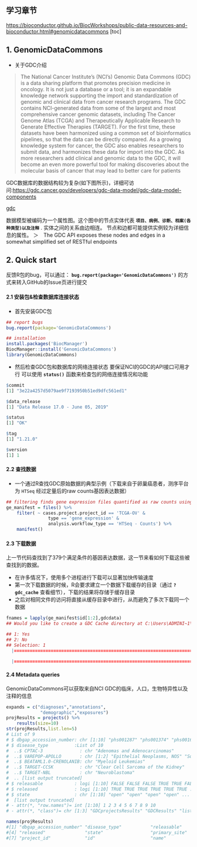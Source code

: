 ## 学习章节
https://bioconductor.github.io/BiocWorkshops/public-data-resources-and-bioconductor.html#genomicdatacommons
[toc]

## 1. GenomicDataCommons
+ 关于GDC介绍
> The National Cancer Institute’s (NCI’s) Genomic Data Commons (GDC) is a data sharing platform that promotes precision medicine in oncology. It is not just a database or a tool; it is an expandable knowledge network supporting the import and standardization of genomic and clinical data from cancer research programs. The GDC contains NCI-generated data from some of the largest and most comprehensive cancer genomic datasets, including The Cancer Genome Atlas (TCGA) and Therapeutically Applicable Research to Generate Effective Therapies (TARGET). For the first time, these datasets have been harmonized using a common set of bioinformatics pipelines, so that the data can be directly compared. As a growing knowledge system for cancer, the GDC also enables researchers to submit data, and harmonizes these data for import into the GDC. As more researchers add clinical and genomic data to the GDC, it will become an even more powerful tool for making discoveries about the molecular basis of cancer that may lead to better care for patients

GDC数据库的数据结构较为复杂(如下图所示)，详细可访问:https://gdc.cancer.gov/developers/gdc-data-model/gdc-data-model-components

[gdc]()

数据模型被编码为一个属性图。这个图中的节点实体代表 **`项目、病例、诊断、档案(各种类型)以及注释`** . 实体之间的关系由边相连。 节点和边都可能提供实例较为详细信息的属性。
＞　The GDC API exposes these nodes and edges in a somewhat simplified set of RESTful endpoints

## 2. Quick start
反馈R包的bug，可以通过： **`bug.report(package='GenomicDataCommons')`** 的方式来转入GitHub的Issue页进行提交

#### 2.1 安装包&检查数据库连接状态
+ 首先安装GDC包
```r
## report bugs
bug.report(package='GenomicDataCommons') 

## installation
install.packages('BiocManager')
BiocManager::install('GenomicDataCommons')
library(GenomicDataCommons)
```
+ 然后检查GDC包和数据库的网络连接状态
要保证NCI的GDC的API接口可用才行
可以使用 **`status()`** 函数来检查包的网络连接情况和功能
```r
$commit
[1] "3e22a4257d5079ae9f7193950b51ed9dfc561ed1"

$data_release
[1] "Data Release 17.0 - June 05, 2019"

$status
[1] "OK"

$tag
[1] "1.21.0"

$version
[1] 1
```

#### 2.2 查找数据
+ 一个通过R查找GDC原始数据的典型示例（下载来自于卵巢癌患者，测序平台为 `HTSeq` 经过定量后的raw counts基因表达数据）
```r
## filtering finds gene expression files quantified as raw counts using HTSeq from ovarian cancer patients
ge_manifest = files() %>%
    filter( ~ cases.project.project_id == 'TCGA-OV' &
                type == 'gene_expression' &
                analysis.workflow_type == 'HTSeq - Counts') %>%
    manifest()
```

#### 2.3 下载数据
上一节代码查找到了379个满足条件的基因表达数据，这一节来看如何下载这些被查找到的数据。
+ 在许多情况下，使用多个进程进行下载可以显著加快传输速度
+ 第一次下载数据的时候，R会要求建立一个数据下载缓存的目录（通过 **`?gdc_cache`** 查看细节），下载的结果将存储于缓存目录
+ 之后对相同文件的访问将直接从缓存目录中进行，从而避免了多次下载同一个数据

```r
fnames = lapply(ge_manifest$id[1:2],gdcdata)
## Would you like to create a GDC Cache directory at C:\Users\ADMINI~1\AppData\Local\GenomicDataCommons\GenomicDataCommons\Cache 

## 1: Yes
## 2: No
## Selection: 1
  |============================================================================================| 100%

  |============================================================================================| 100%
```

#### 2.4 Metadata queries
GenomicDataCommons可以获取来自NCI GDC的临床，人口，生物特异性以及注释的信息

```r
expands = c("diagnoses","annotations",
             "demographic","exposures")
projResults = projects() %>%
    results(size=10)
str(projResults,list.len=5)
# List of 9
# $ dbgap_accession_number: chr [1:10] "phs001287" "phs001374" "phs001628" "phs000466" ...
# $ disease_type          :List of 10
#  ..$ CPTAC-3              : chr "Adenomas and Adenocarcinomas"
#  ..$ VAREPOP-APOLLO       : chr [1:2] "Epithelial Neoplasms, NOS" "Squamous Cell Neoplasms"
#  ..$ BEATAML1.0-CRENOLANIB: chr "Myeloid Leukemias"
#  ..$ TARGET-CCSK          : chr "Clear Cell Sarcoma of the Kidney"
#  ..$ TARGET-NBL           : chr "Neuroblastoma"
#  .. [list output truncated]
# $ releasable            : logi [1:10] FALSE FALSE FALSE TRUE TRUE FALSE ...
# $ released              : logi [1:10] TRUE TRUE TRUE TRUE TRUE TRUE ...
# $ state                 : chr [1:10] "open" "open" "open" "open" ...
#  [list output truncated]
# - attr(*, "row.names")= int [1:10] 1 2 3 4 5 6 7 8 9 10
# - attr(*, "class")= chr [1:3] "GDCprojectsResults" "GDCResults" "list"

names(projResults)
#[1] "dbgap_accession_number" "disease_type"           "releasable"            
#[4] "released"               "state"                  "primary_site"          
#[7] "project_id"             "id"                     "name"   


```






